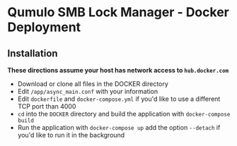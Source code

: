 # Qumulo SMB Lock Manager - Docker Deployment

## Installation

**These directions assume your host has network access to `hub.docker.com`**

- Download or clone all files in the DOCKER directory
- Edit `/app/async_main.conf` with your information
- Edit `dockerfile` and `docker-compose.yml` if you'd like to use a different TCP port than 4000
- `cd` into the `DOCKER` directory and build the application with `docker-compose build`
- Run the application with `docker-compose up` add the option `--detach` if you'd like to run it in the background
